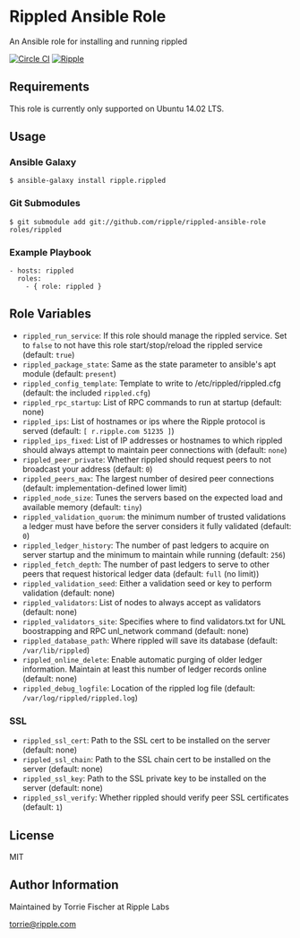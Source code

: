 # Rippled Ansible Role

An Ansible role for installing and running rippled

[![Circle CI](https://circleci.com/gh/ripple/rippled-ansible-role.svg?style=svg)](https://circleci.com/gh/ripple/rippled-ansible-role)
[![Ripple](https://ripple.com/wp-content/uploads/2014/10/Ripple_attribution_badge_blue1.png)](https://ripple.com)

## Requirements

This role is currently only supported on Ubuntu 14.02 LTS.

## Usage

### Ansible Galaxy

```
$ ansible-galaxy install ripple.rippled
```

### Git Submodules

```
$ git submodule add git://github.com/ripple/rippled-ansible-role roles/rippled
```

### Example Playbook

```
- hosts: rippled
  roles:
    - { role: rippled }
```


## Role Variables

- `rippled_run_service`: If this role should manage the rippled service. Set to
  `false` to not have this role start/stop/reload the rippled service
  (default: `true`)
- `rippled_package_state`: Same as the state parameter to ansible's apt module
  (default: `present`)
- `rippled_config_template`: Template to write to /etc/rippled/rippled.cfg
  (default: the included `rippled.cfg`)
- `rippled_rpc_startup`: List of RPC commands to run at startup (default: none)
- `rippled_ips`: List of hostnames or ips where the Ripple protocol is served
  (default: `[ r.ripple.com 51235 ]`)
- `rippled_ips_fixed`: List of IP addresses or hostnames to which rippled should
  always attempt to maintain peer connections with (default: `none`)
- `rippled_peer_private`: Whether rippled should request peers to not broadcast
  your address (default: `0`)
- `rippled_peers_max`: The largest number of desired peer connections
  (default: implementation-defined lower limit)
- `rippled_node_size`: Tunes the servers based on the expected load and
  available memory (default: `tiny`)
- `rippled_validation_quorum`: the minimum number of trusted validations a
  ledger must have before the server considers it fully validated (default: `0`)
- `rippled_ledger_history`: The number of past ledgers to acquire on server
  startup and the minimum to maintain while running (default: `256`)
- `rippled_fetch_depth`: The number of past ledgers to serve to other peers that
  request historical ledger data (default: `full` (no limit))
- `rippled_validation_seed`: Either a validation seed or key to perform
  validation (default: none)
- `rippled_validators`: List of nodes to always accept as validators
  (default: none)
- `rippled_validators_site`: Specifies where to find validators.txt for UNL
  boostrapping and RPC unl_network command (default: none)
- `rippled_database_path`: Where rippled will save its database (default:
  `/var/lib/rippled`)
- `rippled_online_delete`: Enable automatic purging of older ledger information.
  Maintain at least this number of ledger records online (default: none)
- `rippled_debug_logfile`: Location of the rippled log file (default:
  `/var/log/rippled/rippled.log`)

### SSL
- `rippled_ssl_cert`: Path to the SSL cert to be installed on the server
  (default: none)
- `rippled_ssl_chain`: Path to the SSL chain cert to be installed on the server
  (default: none)
- `rippled_ssl_key`: Path to the SSL private key to be installed on the server
  (default: none)
- `rippled_ssl_verify`: Whether rippled should verify peer SSL certificates
  (default: `1`)

## License

MIT

## Author Information

Maintained by Torrie Fischer at Ripple Labs

torrie@ripple.com
